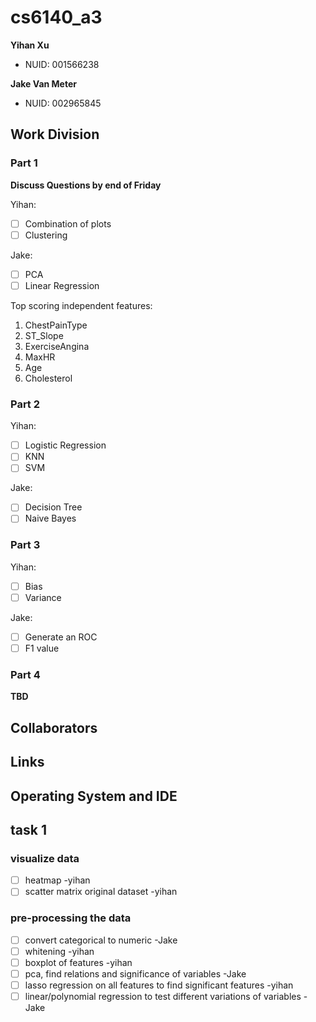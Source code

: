 # cs6140_a3

<b>Yihan Xu</b>
- NUID: 001566238


<b>Jake Van Meter</b>
- NUID: 002965845

## Work Division

### Part 1

<b>Discuss Questions by end of Friday</b>

Yihan:
- [ ] Combination of plots
- [ ] Clustering

Jake:
- [ ] PCA
- [ ] Linear Regression

Top scoring independent features:
1) ChestPainType
2) ST_Slope
3) ExerciseAngina
4) MaxHR
5) Age
6) Cholesterol

### Part 2

Yihan:
- [ ] Logistic Regression
- [ ] KNN
- [ ] SVM

Jake:
- [ ] Decision Tree
- [ ] Naive Bayes

### Part 3

Yihan:
- [ ] Bias
- [ ] Variance

Jake:
- [ ] Generate an ROC
- [ ] F1 value

### Part 4

<b>TBD</b>

## Collaborators

## Links

## Operating System and IDE



## task 1
### visualize data

- [ ] heatmap -yihan
- [ ] scatter matrix original dataset -yihan

### pre-processing the data
- [ ] convert categorical to numeric -Jake
- [ ] whitening -yihan
- [ ] boxplot of features -yihan
- [ ] pca, find relations and significance of variables -Jake
- [ ] lasso regression on all features to find significant features -yihan
- [ ] linear/polynomial regression to test different variations of variables -Jake
